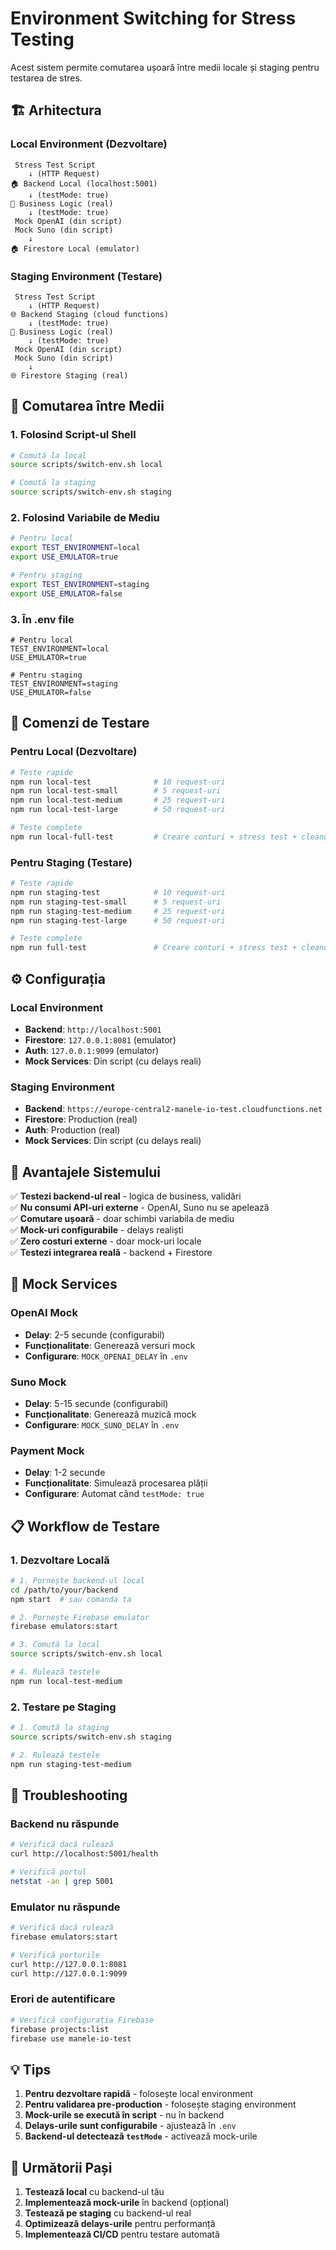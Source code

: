 # Environment Switching for Stress Testing

Acest sistem permite comutarea ușoară între medii locale și staging pentru testarea de stres.

## 🏗️ Arhitectura

### **Local Environment (Dezvoltare)**
```
 Stress Test Script
    ↓ (HTTP Request)
🏠 Backend Local (localhost:5001)
    ↓ (testMode: true)
🔧 Business Logic (real)
    ↓ (testMode: true)
 Mock OpenAI (din script)
 Mock Suno (din script)
    ↓
🏠 Firestore Local (emulator)
```

### **Staging Environment (Testare)**
```
 Stress Test Script
    ↓ (HTTP Request)
🌐 Backend Staging (cloud functions)
    ↓ (testMode: true)
🔧 Business Logic (real)
    ↓ (testMode: true)
 Mock OpenAI (din script)
 Mock Suno (din script)
    ↓
🌐 Firestore Staging (real)
```

## 🔄 Comutarea între Medii

### **1. Folosind Script-ul Shell**

```bash
# Comută la local
source scripts/switch-env.sh local

# Comută la staging
source scripts/switch-env.sh staging
```

### **2. Folosind Variabile de Mediu**

```bash
# Pentru local
export TEST_ENVIRONMENT=local
export USE_EMULATOR=true

# Pentru staging
export TEST_ENVIRONMENT=staging
export USE_EMULATOR=false
```

### **3. În .env file**

```env
# Pentru local
TEST_ENVIRONMENT=local
USE_EMULATOR=true

# Pentru staging
TEST_ENVIRONMENT=staging
USE_EMULATOR=false
```

## 🚀 Comenzi de Testare

### **Pentru Local (Dezvoltare)**
```bash
# Teste rapide
npm run local-test              # 10 request-uri
npm run local-test-small        # 5 request-uri
npm run local-test-medium       # 25 request-uri
npm run local-test-large        # 50 request-uri

# Teste complete
npm run local-full-test         # Creare conturi + stress test + cleanup
```

### **Pentru Staging (Testare)**
```bash
# Teste rapide
npm run staging-test            # 10 request-uri
npm run staging-test-small      # 5 request-uri
npm run staging-test-medium     # 25 request-uri
npm run staging-test-large      # 50 request-uri

# Teste complete
npm run full-test               # Creare conturi + stress test + cleanup
```

## ⚙️ Configurația

### **Local Environment**
- **Backend**: `http://localhost:5001`
- **Firestore**: `127.0.0.1:8081` (emulator)
- **Auth**: `127.0.0.1:9099` (emulator)
- **Mock Services**: Din script (cu delays reali)

### **Staging Environment**
- **Backend**: `https://europe-central2-manele-io-test.cloudfunctions.net`
- **Firestore**: Production (real)
- **Auth**: Production (real)
- **Mock Services**: Din script (cu delays reali)

## 🎯 Avantajele Sistemului

✅ **Testezi backend-ul real** - logica de business, validări  
✅ **Nu consumi API-uri externe** - OpenAI, Suno nu se apelează  
✅ **Comutare ușoară** - doar schimbi variabila de mediu  
✅ **Mock-uri configurabile** - delays realiști  
✅ **Zero costuri externe** - doar mock-uri locale  
✅ **Testezi integrarea reală** - backend + Firestore  

## 🔧 Mock Services

### **OpenAI Mock**
- **Delay**: 2-5 secunde (configurabil)
- **Funcționalitate**: Generează versuri mock
- **Configurare**: `MOCK_OPENAI_DELAY` în `.env`

### **Suno Mock**
- **Delay**: 5-15 secunde (configurabil)
- **Funcționalitate**: Generează muzică mock
- **Configurare**: `MOCK_SUNO_DELAY` în `.env`

### **Payment Mock**
- **Delay**: 1-2 secunde
- **Funcționalitate**: Simulează procesarea plății
- **Configurare**: Automat când `testMode: true`

## 📋 Workflow de Testare

### **1. Dezvoltare Locală**
```bash
# 1. Pornește backend-ul local
cd /path/to/your/backend
npm start  # sau comanda ta

# 2. Pornește Firebase emulator
firebase emulators:start

# 3. Comută la local
source scripts/switch-env.sh local

# 4. Rulează testele
npm run local-test-medium
```

### **2. Testare pe Staging**
```bash
# 1. Comută la staging
source scripts/switch-env.sh staging

# 2. Rulează testele
npm run staging-test-medium
```

## 🚨 Troubleshooting

### **Backend nu răspunde**
```bash
# Verifică dacă rulează
curl http://localhost:5001/health

# Verifică portul
netstat -an | grep 5001
```

### **Emulator nu răspunde**
```bash
# Verifică dacă rulează
firebase emulators:start

# Verifică porturile
curl http://127.0.0.1:8081
curl http://127.0.0.1:9099
```

### **Erori de autentificare**
```bash
# Verifică configurația Firebase
firebase projects:list
firebase use manele-io-test
```

## 💡 Tips

1. **Pentru dezvoltare rapidă** - folosește local environment
2. **Pentru validarea pre-production** - folosește staging environment
3. **Mock-urile se execută în script** - nu în backend
4. **Delays-urile sunt configurabile** - ajustează în `.env`
5. **Backend-ul detectează `testMode`** - activează mock-urile

## 🔄 Următorii Pași

1. **Testează local** cu backend-ul tău
2. **Implementează mock-urile** în backend (opțional)
3. **Testează pe staging** cu backend-ul real
4. **Optimizează delays-urile** pentru performanță
5. **Implementează CI/CD** pentru testare automată
